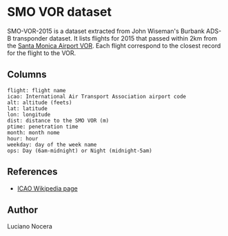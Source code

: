 # SMO VOR dataset

SMO-VOR-2015 is a dataset extracted from John Wiseman's Burbank ADS-B transponder dataset. It lists flights for 2015 that passed within 2km from the [Santa Monica Airport VOR](https://airnav.com/airport/KSMO). Each flight correspond to the closest record for the flight to the VOR.

## Columns

```text
flight: flight name
icao: International Air Transport Association airport code
alt: altitude (feets)
lat: latitude
lon: longitude
dist: distance to the SMO VOR (m)
ptime: penetration time
month: month nome
hour: hour
weekday: day of the week name
ops: Day (6am-midnight) or Night (midnight-5am)
```

## References

- [ICAO Wikipedia page](https://en.wikipedia.org/wiki/ICAO_airport_code)

## Author

Luciano Nocera